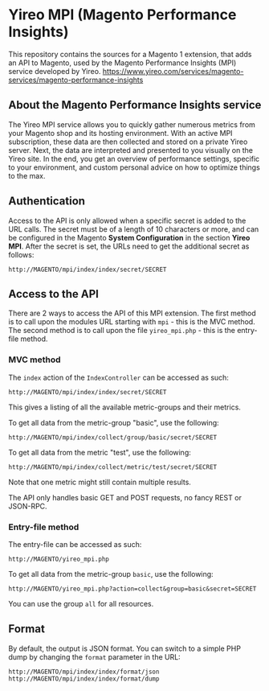 # Yireo MPI (Magento Performance Insights)

This repository contains the sources for a Magento 1 extension, that
adds an API to Magento, used by the Magento Performance
Insights (MPI) service developed by Yireo. 
https://www.yireo.com/services/magento-services/magento-performance-insights

## About the Magento Performance Insights service
The Yireo MPI service allows you to quickly gather numerous metrics 
from your Magento shop and its hosting environment. 
With an active MPI subscription, these data are then collected and
stored on a private Yireo server. Next, the data are interpreted and presented
to you visually on the Yireo site. In the end, you get an overview of
performance settings, specific to your environment, and custom personal advice on
how to optimize things to the max.

## Authentication
Access to the API is only allowed when a specific secret is added to the
URL calls. The secret must be of a length of 10 characters or more, and
can be configured in the Magento **System Configuration** in the section
**Yireo MPI**. After the secret is set, the URLs need to get the
additional secret as follows:

    http://MAGENTO/mpi/index/index/secret/SECRET

## Access to the API
There are 2 ways to access the API of this MPI extension. The first
method is to call upon the modules URL starting with `mpi` - this is the MVC method.
The second method is to call upon the file `yireo_mpi.php` - this is the entry-file method.

### MVC method
The `index` action of the `IndexController` can be accessed as such:

    http://MAGENTO/mpi/index/index/secret/SECRET

This gives a listing of all the available metric-groups and their
metrics.

To get all data from the metric-group "basic", use the following:

    http://MAGENTO/mpi/index/collect/group/basic/secret/SECRET

To get all data from the metric "test", use the following:

    http://MAGENTO/mpi/index/collect/metric/test/secret/SECRET

Note that one metric might still contain multiple results.

The API only handles basic GET and POST requests, no fancy REST or JSON-RPC.

### Entry-file method
The entry-file can be accessed as such:

    http://MAGENTO/yireo_mpi.php

To get all data from the metric-group `basic`, use the following:

    http://MAGENTO/yireo_mpi.php?action=collect&group=basic&secret=SECRET

You can use the group `all` for all resources.


## Format
By default, the output is JSON format. You can switch to a simple PHP
dump by changing the `format` parameter in the URL:

    http://MAGENTO/mpi/index/index/format/json
    http://MAGENTO/mpi/index/index/format/dump

